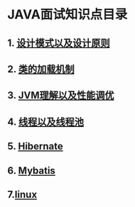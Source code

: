 # JAVA面试知识点目录

## 1. [设计模式以及设计原则](./设计模式.md)

## 2. [类的加载机制](./类的加载机制.md)

## 3. [JVM理解以及性能调优](./JVM.md)

## 4. [线程以及线程池](./线程及线程池.md)

## 5. [Hibernate](./hibernate.md)

## 6. [Mybatis](./mybatis.md)

## 7.[linux](./linux.md)


    
        










